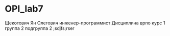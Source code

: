 # OPI_lab7 
Щекотович 
Ян 
Олегович
инженер-программист
Дисциплина врпо
курс 1 группа 2 подгруппа 2
;sdjfs;rser

